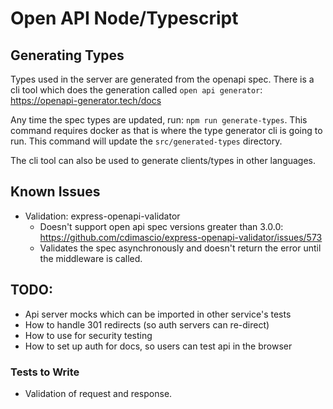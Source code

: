 # Open API Node/Typescript

## Generating Types
Types used in the server are generated from the openapi spec. There is a cli tool which does the generation called `open api generator`: https://openapi-generator.tech/docs

Any time the spec types are updated, run: `npm run generate-types`. This command requires docker as that is where the type generator cli is going to run. This command will update the `src/generated-types` directory.

The cli tool can also be used to generate clients/types in other languages.

## Known Issues
- Validation: express-openapi-validator
    - Doesn't support open api spec versions greater than 3.0.0: https://github.com/cdimascio/express-openapi-validator/issues/573
    - Validates the spec asynchronously and doesn't return the error until the middleware is called.

## TODO:
- Api server mocks which can be imported in other service's tests
- How to handle 301 redirects (so auth servers can re-direct)
- How to use for security testing
- How to set up auth for docs, so users can test api in the browser

### Tests to Write
- Validation of request and response.